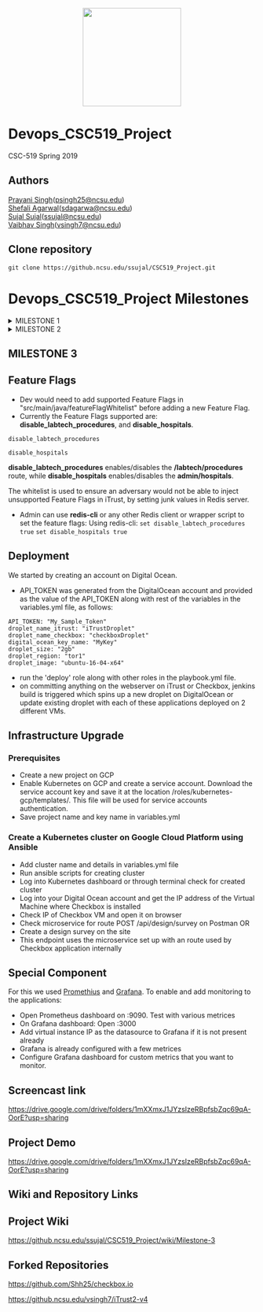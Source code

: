 <p align="center">
  <img width="200" height="200" src="https://upload.wikimedia.org/wikipedia/commons/e/e1/North_Carolina_State_University_Athletic_logo.svg">
</p>

# Devops_CSC519_Project
CSC-519 Spring 2019

## Authors
[Prayani Singh](https://github.ncsu.edu/psingh25)(psingh25@ncsu.edu) <br>
[Shefali Agarwal](https://github.ncsu.edu/Sdagarwa)(sdagarwa@ncsu.edu) <br>
[Sujal Sujal](https://github.ncsu.edu/ssujal)(ssujal@ncsu.edu) <br>
[Vaibhav Singh](https://github.ncsu.edu/vsingh7)(vsingh7@ncsu.edu) <br>

## Clone repository
```
git clone https://github.ncsu.edu/ssujal/CSC519_Project.git
```

# Devops_CSC519_Project Milestones 
<details><summary>MILESTONE 1</summary>

## Build Milestones

In this milestone, we have completed the following tasks:

:white_check_mark: Provisioning and configuring an jenkins server (on a remote VM), automatically using ansible. <br>

:white_check_mark: Using a combination of jenkins-job-builder and ansible, automatically setup build jobs for two applications: <br>
>  * A nodejs web application [checkbox.io](https://github.com/chrisparnin/checkbox.io).
>  * An "enterprise" Java system [iTrust](https://github.ncsu.edu/engr-csc326-staff/iTrust2-v4)

:white_check_mark: Using a combination of mocha/pm2, create a test script that will start and stop the checkbox.io service on the server. <br>

:white_check_mark: Create a simple git hook or GitHub webhook to trigger a build when a push is made to the repo. Demonstrate a passing build for each job after a commit. <br>

## Prerequisites
1. Install VirtualBox - version 5.2.* (Please install this version for baker to run smoothly. Vagrant can be used instead but extra setup and steps will be required to setup successfully)
2. Install Vagrant
3. Install Baker ([Baker website](https://docs.getbaker.io/installation/)) - latest stable version


## Installation and Instructions
1. Clone project from git repository
2. Create public and private key in ansible-srv directory from CLI using the command:
```
cd ansible-srv
ssh-keygen -t rsa -b 4096 -C "web-srv" -f web-srv
```
## Starting Web Server
1. Go into directory web-srv
```
cd web-srv
```
2. Create VM using baker (called from baker.yml).This will also save your public key in directory ~/.ssh/public_key which we need to add in authorized_keys once we are logged into the VM.
```
baker bake
```
3. Start VM using baker. Use command:
```
baker ssh
```
4. Set public key: (append key from public_key to authorized_keys)
```
cat ~/.ssh/public_key >> ~/.ssh/authorized_keys
```

## Starting Ansible Server
1. Go into directory ansible-srv
```
cd ansible-srv
```
2. Create VM using baker (called from baker.yml). This will also install ansible in the server directly and save your private key in directory ~/.ssh/web-srv which we need to add in in order to access the web server (Please do not share this key with anybody).
```
baker bake
```
3. Start VM using baker. Use command:
```
baker ssh
```
4. Change permission of private key
```
chmod 600 ~/.ssh/web-srv
```
5. Changed into linked directory for ansible server
```
cd /ansible-srv/
```
6. Open vars/common.yml in the project directory, add required credentials for database, jenkins, checkbox and iTrust.
A few variables have been supplied by us. These include a few URLs and plugins. Please do not make modifications to these existing variables as it may lead to incorrect installation of the project.

Note:
- For github credentials: please specify credentials from github.ncsu.com. These variables are used in our iTrust forked repository which is checked into https://github.ncsu.edu/. 
- For mail user and password, please specify credentials for any SMTP server (check for security measures if using server for non-standard protocols). 

7. Once the required credentials have been added, vault the common.yml file by calling this command:
````
ansible-vault encrypt vars/common.yml
````
This will encrypt your variable file and prompt for a password which can be used every time you want to run the Ansible playbook.

8. Call Ansible Playbook using inventory from main.yml file
```
ansible-playbook main.yml -i inventory --ask-vault-pass
```
This will prompt you for vault password. Enter password as added in step 7. This should run the Ansible Playbook.

9. Once everything is installed successfully, Jenkins can be accessed on the following port:
````
192.168.33.100:8080
````
It will prompt you for username and password, enter credentials as specified in vars/commons.yml for Jenkins. Once you are logged into Jenkins portal. You should see project builds for Checkbox and iTrust in a healthy state. To check working of the builds through Git hook, go to the next step.

## Jenkins Builds
To check Jenkins builds on commit, go into forked repository directory on web server. (as specified in vars/commons.yml). 
- CheckBox: Go into project directory where the server files are located. Commit a few changes into this repository and push it to the server. Open browser on Jenkins port as specified above.
Open jenkins on specified location above and check if the build is running.

- iTrust: Go into project directory where the server files are located. Commit a few changes into this repository and push it to the server. Open browser on Jenkins port as specified above.
Open jenkins on specified location above and check if the build is running.

## ScreenCast link
https://drive.google.com/drive/folders/1mXXmxJ1JYzsIzeRBpfsbZqc69qA-OorE?usp=sharing
</details>

<details><summary>MILESTONE 2</summary>

## Task Distribution
[Prayani Singh](https://github.ncsu.edu/psingh25)(psingh25@ncsu.edu) - Checkbox Static Analysis Implementation and Gates <br>
[Shefali Agarwal](https://github.ncsu.edu/Sdagarwa)(sdagarwa@ncsu.edu) - Fuzzer and Test Prioritization <br>
[Sujal Sujal](https://github.ncsu.edu/ssujal)(ssujal@ncsu.edu) - iTrust Analysis and Gates <br>
[Vaibhav Singh](https://github.ncsu.edu/vsingh7)(vsingh7@ncsu.edu) - Code coverage and Build Configuration <br>

## Build Milestones
In this milestone, we have completed the following tasks:

:white_check_mark: Code coverage, analysis for iTrust <br>
:white_check_mark: Fuzzer and Test Prioritization for iTrust <br>
:white_check_mark: Static Code Analysis for Checkbox <br>
:white_check_mark: Reports and Analysis <br>

## ChangeLog
1. Renamed main.yml > playbook.yml
2. var/common.yml > variables.yml (in root directory)
3. Added reports directory containing itrust and Checkbox reports

## Prerequisites
1. Setup web and ansible server as given in Milestone 1
2. Please make sure Milestone 1 along with the roles mentioned in scripts are up and running

## Starting Ansible Server
1. Changed into linked directory for ansible server
```
cd /ansible-srv/
```
2. Open variables.yml in the project directory, add required config and variable names for jenkins, checkbox and iTrust.
A few variables have been supplied by us. These include a few URLs and plugins. Please do not make modifications to these existing variables as it may lead to incorrect installation of the project.

3. Call Ansible Playbook using inventory from playbook.yml file
```
ansible-playbook playbook.yml -i inventory --ask-vault-pass
````

## Code Coverage, analysis for iTrust
1. Code coverage uses a plugin called [Jacoco](https://www.eclemma.org/jacoco/)
2. Static code analysis is conducted through plugin called [Checkstyle](http://checkstyle.sourceforge.net/)
2. Checkstyle analyses static code and Reports all warnings and errors. Report includes bugs, syntax warnings etc.
3. Configured through Jenkins and reports are displayed on Jenkins Job portal
4. Build fails when coverage is lesser than 50%

## Fuzzer and Test Prioritization for iTrust
1. There are 2 roles called Fuzzer and Test Prioritization. Fuzzer role is not included in playbook.yml and is run inside Test Prioritization role
2. Number of runs in variables.yml indicate how many times fuzzer will run
3. Number of seconds in variables.yml indicate the wait time before the next build is triggered. We have added the time as 250 seconds but it may differ based on system configuration

## Static Code Analysis for Checkbox
1. analysis.js is used to run static analyzer on all the Checkbox files.
2. Build failing criteria is based on failing one of the following: 
- When a method is longer than 80 lines
- When there are more than 6 conditions in a function
- When there are more than 165 characters on a given line

## Reports and Analysis
https://github.ncsu.edu/ssujal/CSC519_Project/tree/master/reports
Includes:
1. Description Report
2. Test Prioritization Report
3. Sample Coverage Report
4. Checkbox Analysis Report

## Screencast link
https://drive.google.com/drive/folders/1mXXmxJ1JYzsIzeRBpfsbZqc69qA-OorE?usp=sharing
</details>

## MILESTONE 3

## Feature Flags
* Dev would need to add supported Feature Flags in "src/main/java/featureFlagWhitelist" before adding a new Feature Flag.
* Currently the Feature Flags supported are:
**disable_labtech_procedures**, and
**disable_hospitals**.

`disable_labtech_procedures`

`disable_hospitals`

**disable_labtech_procedures** enables/disables the **/labtech/procedures** route, while **disable_hospitals** enables/disables the **admin/hospitals**.

The whitelist is used to ensure an adversary would not be able to inject unsupported Feature Flags in iTrust, by setting junk values in Redis server.

* Admin can use **redis-cli** or any other Redis client or wrapper script to set the feature flags:
Using redis-cli:
`set disable_labtech_procedures true`
`set disable_hospitals true`


## Deployment
We started by creating an account on Digital Ocean.

- API_TOKEN was generated from the DigitalOcean account and provided as the value of the API_TOKEN along with rest of the variables in the variables.yml file, as follows:
```
API_TOKEN: "My_Sample_Token"
droplet_name_itrust: "iTrustDroplet"
droplet_name_checkbox: "checkboxDroplet"
digital_ocean_key_name: "MyKey"
droplet_size: "2gb"
droplet_region: "tor1"
droplet_image: "ubuntu-16-04-x64"
```
- run the 'deploy' role along with other roles in the playbook.yml file.
- on committing anything on the webserver on iTrust or Checkbox, jenkins build is triggered which spins up a new droplet on DigitalOcean or update existing droplet with each of these applications deployed on 2 different VMs.


## Infrastructure Upgrade
### Prerequisites
- Create a new project on GCP
- Enable Kubernetes on GCP and create a service account. Download the service account key and save it at the location /roles/kubernetes-gcp/templates/. This file will be used for service accounts authentication.
- Save project name and key name in variables.yml

### Create a Kubernetes cluster on Google Cloud Platform using Ansible
- Add cluster name and details in variables.yml file
- Run ansible scripts for creating cluster
- Log into Kubernetes dashboard or through terminal check for created cluster
- Log into your Digital Ocean account and get the IP address of the Virtual Machine where Checkbox is installed
- Check IP of Checkbox VM and open it on browser
- Check microservice for route POST /api/design/survey on Postman 
OR
- Create a design survey on the site
- This endpoint uses the microservice set up with an route used by Checkbox application internally

## Special Component

For this we used [Promethius](https://prometheus.io) and [Grafana](https://prometheus.io/docs/visualization/grafana/). 
To enable and add monitoring to the applications:
- Open Prometheus dashboard on <VM IP>:9090. Test with various metrices
- On Grafana dashboard: Open <Build server IP>:3000
- Add virtual instance IP as the datasource to Grafana if it is not present already
- Grafana is already configured with a few metrices
- Configure Grafana dashboard for custom metrics that you want to monitor.

## Screencast link

https://drive.google.com/drive/folders/1mXXmxJ1JYzsIzeRBpfsbZqc69qA-OorE?usp=sharing

## Project Demo
https://drive.google.com/drive/folders/1mXXmxJ1JYzsIzeRBpfsbZqc69qA-OorE?usp=sharing

## Wiki and Repository Links

## Project Wiki
https://github.ncsu.edu/ssujal/CSC519_Project/wiki/Milestone-3

## Forked Repositories
https://github.com/Shh25/checkbox.io

https://github.ncsu.edu/vsingh7/iTrust2-v4


